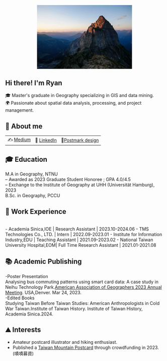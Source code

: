 <p align="center">
<img src="https://raw.githubusercontent.com/ryanma20/ryanma20/refs/heads/main/pic.jpeg" alt="image" style="width:60%;">

## Hi there! I'm Ryan

🎓 Master's graduate in Geography specializing in GIS and data mining.  
🌍 Passionate about spatial data analysis, processing, and project management.

## 📌 About me
| | | |
| :--- | :--- | :--- |
| ✍️ [Medium](https://medium.com/@mmaryan73) | 💼 [LinkedIn](https://www.linkedin.com/in/zhi-yang-m-043808217/) | 📮[Postmark design](https://www.post.gov.tw/post/internet/Philately/sz_stampmark_dtl.jsp?temp_sn=12444&ID=507)|

## 🎓 Education
M.A   in Geography, NTNU<br />
– Awarded as 2023 Graduate Student Honoree ; GPA 4.0/4.5<br />
– Exchange to the Institute of Geography at UHH (Universität Hamburg), 2023 <br />
B.Sc. in Geography, PCCU<br />

## 💼 Work Experience
<br />
- Academia Sinica,IOE                    | Research Assistant | 2023.10-2024.06
- TMS Technologies Co., LTD.             | Intern             | 2022.09-2023.01 
- Institute for Information Industry,EDU | Teaching Assistant | 2021.09-2023.02 
- National Taiwan University Hospital,EOM| Full Time Research Assistant | 2021.01-2021.08

## 📚 Academic Publishing 
-Poster Presentation<br />
Analysing bus commuting patterns using smart card data: A case study in Neihu Technology Park.[American Association of Geographers 2023 Annual Meeting](https://aag.secure-platform.com/aag2023/solicitations/39/sessiongallery/6823). USA,Denver. Mar 24, 2023.<br />
-Edited Books<br />
Studying Taiwan Before Taiwan Studies: American Anthropologists in Cold War Taiwan.Institute of Taiwan History. Institute of Taiwan History, Academia Sinica.2024.<br />
## ⛰️ Interests
- Amateur postcard illustrator and hiking enthusiast.  
- Published a [Taiwan Mountain Postcard](https://www.zeczec.com/projects/mtpostcard) through crowdfunding in 2023.(嘖嘖募資)


